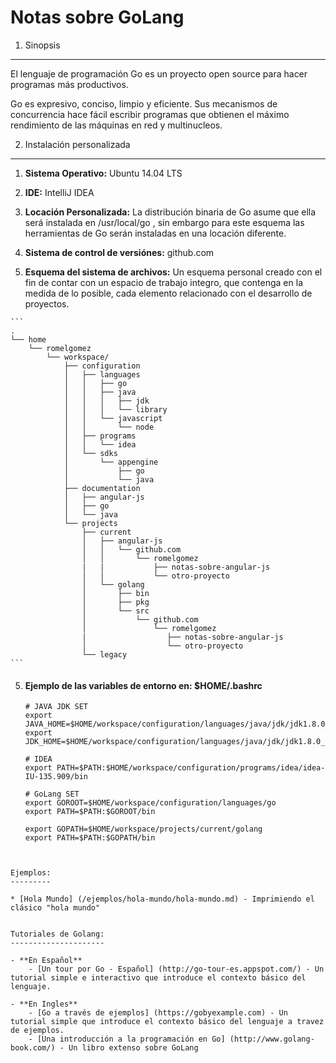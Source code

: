 Notas sobre GoLang
==================

1. Sinopsis
-----------

El lenguaje de programación Go es un proyecto open source para hacer programas más productivos. 

Go es expresivo, conciso, limpio y eficiente. Sus mecanismos de concurrencia hace fácil escribir programas que obtienen el máximo rendimiento de las máquinas en red y multinucleos. 


2. Instalación personalizada
----------------------------

   1. **Sistema Operativo:** Ubuntu 14.04 LTS
   
   2. **IDE:** IntelliJ IDEA

   2. **Locación Personalizada:** La distribución binaria de Go asume que ella será instalada en /usr/local/go , sin embargo para este esquema las herramientas de Go serán instaladas en una locación diferente.
   
   3. **Sistema de control de versiónes:** github.com 

   4. **Esquema del sistema de archivos:** Un esquema personal creado con el fin de contar con un espacio de trabajo integro, que contenga en la medida de lo posible, cada elemento relacionado con el desarrollo de proyectos.

    ```
    .
    └── home
        └── romelgomez
            └── workspace/
                ├── configuration
                │   ├── languages
                │   │   ├── go
                │   │   ├── java
                │   │   │   ├── jdk
                │   │   │   └── library
                │   │   └── javascript
                │   │       └── node
                │   ├── programs
                │   │   └── idea
                │   └── sdks
                │       └── appengine
                │           ├── go
                │           └── java
                ├── documentation
                │   ├── angular-js
                │   ├── go
                │   └── java
                └── projects
                    ├── current
                    │   ├── angular-js
                    │   │   └── github.com
                    │   │       └── romelgomez
                    |   |           ├── notas-sobre-angular-js
                    │   │           └── otro-proyecto
                    │   └── golang
                    │       ├── bin
                    │       ├── pkg
                    │       └── src
                    │           └── github.com
                    │               └── romelgomez
                    |                  ├── notas-sobre-angular-js  
                    │                  └── otro-proyecto
                    └── legacy
    ```


   5. #### Ejemplo de las variables de entorno en: $HOME/.bashrc ####

        ```
        # JAVA JDK SET
        export JAVA_HOME=$HOME/workspace/configuration/languages/java/jdk/jdk1.8.0_05
        export JDK_HOME=$HOME/workspace/configuration/languages/java/jdk/jdk1.8.0_05
        
        # IDEA
        export PATH=$PATH:$HOME/workspace/configuration/programs/idea/idea-IU-135.909/bin
        
        # GoLang SET
        export GOROOT=$HOME/workspace/configuration/languages/go
        export PATH=$PATH:$GOROOT/bin
        
        export GOPATH=$HOME/workspace/projects/current/golang
        export PATH=$PATH:$GOPATH/bin
```


Ejemplos:
---------

* [Hola Mundo] (/ejemplos/hola-mundo/hola-mundo.md) - Imprimiendo el clásico "hola mundo"


Tutoriales de Golang:
---------------------

- **En Español**
    - [Un tour por Go - Español] (http://go-tour-es.appspot.com/) - Un tutorial simple e interactivo que introduce el contexto básico del lenguaje.

- **En Ingles**
    - [Go a través de ejemplos] (https://gobyexample.com) - Un tutorial simple que introduce el contexto básico del lenguaje a travez de ejemplos.
    - [Una introducción a la programación en Go] (http://www.golang-book.com/) - Un libro extenso sobre GoLang
